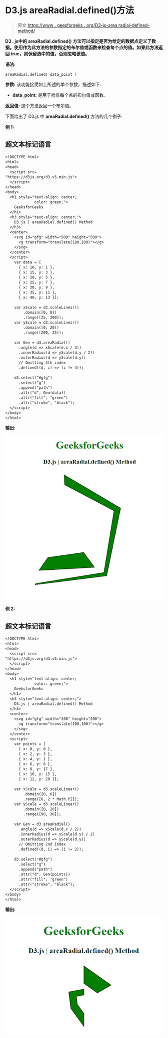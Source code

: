 # D3.js areaRadial.defined()方法

> 原文:[https://www . geesforgeks . org/D3-js-area radial-defined-method/](https://www.geeksforgeeks.org/d3-js-arearadial-defined-method/)

**D3 . js中的 **areaRadial.defined()** 方法可以指定是否为给定的数据点定义了数据。使用作为此方法的参数指定的布尔值或函数来检查每个点的值。如果此方法返回 true，则保留选中的值，否则忽略该值。**

**语法:**

```
areaRadial.defined( data_point )

```

**参数:** 该功能接受如上所述的单个参数，描述如下:

*   **data_point:** 是用于检查每个点的布尔值或函数。

**返回值:** 这个方法返回一个布尔值。

下面给出了 D3.js 中 **areaRadial.defined()** 方法的几个例子:

**例 1:**

## 超文本标记语言

```
<!DOCTYPE html>
<html>
<head>
  <script src=
"https://d3js.org/d3.v5.min.js">
  </script>
</head>
<body>
  <h1 style="text-align: center;
             color: green;">
    GeeksforGeeks
  </h1>
  <h3 style="text-align: center;">
    D3.js | areaRadial.defined() Method
  </h3>
  <center>
    <svg id="gfg" width="500" height="500">
      <g transform="translate(180,180)"></g>
    </svg>
  </center>
  <script>
    var data = [
      { x: 10, y: 1 },
      { x: 15, y: 3 },
      { x: 20, y: 5 },
      { x: 25, y: 7 },
      { x: 30, y: 9 },
      { x: 35, y: 11 },
      { x: 40, y: 13 }];

    var xScale = d3.scaleLinear()
        .domain([0, 8])
        .range([25, 200]);
    var yScale = d3.scaleLinear()
        .domain([0, 20])
        .range([200, 25]);

    var Gen = d3.areaRadial()
      .angle(d => xScale(d.x / 3))
      .innerRadius(d => yScale(d.y / 2))
      .outerRadius(d => yScale(d.y))
      // Omitting 4th index
      .defined((d, i) => (i != 4));

    d3.select("#gfg")
      .select("g")
      .append("path")
      .attr("d", Gen(data))
      .attr("fill", "green")
      .attr("stroke", "black");
  </script>
</body>
</html>
```

**输出:**

![](img/228dee84f87f3591ca99c8e5ce55459b.png)

**例 2:**

## 超文本标记语言

```
<!DOCTYPE html>
<html>
<head>
  <script src=
"https://d3js.org/d3.v5.min.js">
  </script>
</head>
<body>
  <h1 style="text-align: center;
             color: green;">
    GeeksforGeeks
  </h1>
  <h3 style="text-align: center;">
    D3.js | areaRadial.defined() Method
  </h3>
  <center>
    <svg id="gfg" width="200" height="200">
      <g transform="translate(100,100)"></g>
    </svg>
  </center>
  <script>
    var points = [
      { x: 0, y: 0 },
      { x: 2, y: 3 },
      { x: 4, y: 1 },
      { x: 6, y: 8 },
      { x: 8, y: 17 },
      { x: 10, y: 15 },
      { x: 12, y: 20 }];

    var xScale = d3.scaleLinear()
        .domain([0, 6])
        .range([0, 2 * Math.PI]);
    var yScale = d3.scaleLinear()
        .domain([0, 20])
        .range([90, 30]);

    var Gen = d3.areaRadial()
      .angle(d => xScale(d.x / 2))
      .innerRadius(d => yScale(d.y) / 2)
      .outerRadius(d => yScale(d.y))
      // Omitting 2nd index
      .defined((d, i) => (i != 2));

    d3.select("#gfg")
      .select("g")
      .append("path")
      .attr("d", Gen(points))
      .attr("fill", "green")
      .attr("stroke", "black");
  </script>
</body>
</html>
```

**输出:**

![](img/4337b044b563c1c3067836faeb2da293.png)